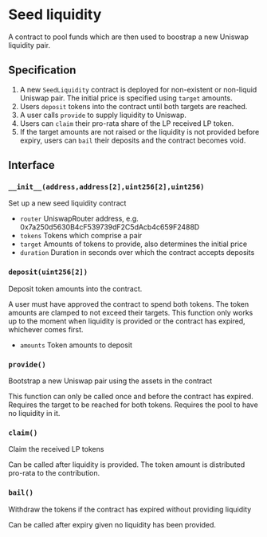 # Seed liquidity

A contract to pool funds which are then used to boostrap a new Uniswap liquidity pair.

## Specification
1. A new `SeedLiquidity` contract is deployed for non-existent or non-liquid Uniswap pair. The initial price is specified using `target` amounts.
2. Users `deposit` tokens into the contract until both targets are reached.
3. A user calls `provide` to supply liquidity to Uniswap.
4. Users can `claim` their pro-rata share of the LP received LP token.
5. If the target amounts are not raised or the liquidity is not provided before expiry, users can `bail` their deposits and the contract becomes void.

## Interface

### `__init__(address,address[2],uint256[2],uint256)`
Set up a new seed liquidity contract

- `router` UniswapRouter address, e.g. 0x7a250d5630B4cF539739dF2C5dAcb4c659F2488D
- `tokens` Tokens which comprise a pair
- `target` Amounts of tokens to provide, also determines the initial price
- `duration` Duration in seconds over which the contract accepts deposits

### `deposit(uint256[2])`
Deposit token amounts into the contract.

A user must have approved the contract to spend both tokens. The token amounts are clamped to not exceed their targets. This function only works up to the moment when liquidity is provided or the contract has expired, whichever comes first.
- `amounts` Token amounts to deposit

### `provide()`
Bootstrap a new Uniswap pair using the assets in the contract

This function can only be called once and before the contract has expired. Requires the target to be reached for both tokens. Requires the pool to have no liquidity in it.

### `claim()`
Claim the received LP tokens

Can be called after liquidity is provided. The token amount is distributed pro-rata to the contribution.

### `bail()`
Withdraw the tokens if the contract has expired without providing liquidity

Can be called after expiry given no liquidity has been provided.
